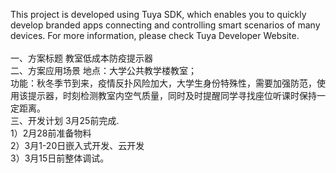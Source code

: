 This project is developed using Tuya SDK, which enables you to quickly develop branded apps connecting and controlling smart scenarios of many devices.         For more information, please check Tuya Developer Website.<br>
<br>
一、方案标题
教室低成本防疫提示器<br>
二、方案应用场景
地点：大学公共教学楼教室；<br>
功能：秋冬季节到来，疫情反扑风险加大，大学生身份特殊性，需要加强防范，使用该提示器，时刻检测教室内空气质量，同时及时提醒同学寻找座位听课时保持一定距离。<br>
三、开发计划
3月25前完成.<br>
1）2月28前准备物料<br>
2）3月1-20日嵌入式开发、云开发<br>
3）3月15日前整体调试。<br>
